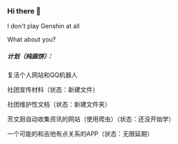 ### Hi there 👋

I don't play Genshin at all

What about you?

##### 计划（纯画饼）：

复活个人网站和QQ机器人

社团宣传材料（状态：新建文件）

社团维护性文档（状态：新建文件夹）

芳文厨自动收集资讯的网站（使用爬虫）（状态：还没开始学）

一个可能的和吉他有点关系的APP（状态：无限延期）

<!--
**chaoswindabc/chaoswindabc** is a ✨ _special_ ✨ repository because its `README.md` (this file) appears on your GitHub profile.

Here are some ideas to get you started:

- 🔭 I’m currently working on ...
- 🌱 I’m currently learning ...
- 👯 I’m looking to collaborate on ...
- 🤔 I’m looking for help with ...
- 💬 Ask me about ...
- 📫 How to reach me: ...
- 😄 Pronouns: ...
- ⚡ Fun fact: ...
-->
